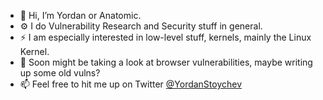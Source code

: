 - 👋 Hi, I’m Yordan or Anatomic.
- ⚙️ I do Vulnerability Research and Security stuff in general.
- ⚡️ I am especially interested in low-level stuff, kernels, mainly the Linux Kernel.
- 🌱 Soon might be taking a look at browser vulnerabilities, maybe writing up some old vulns?
- 📫 Feel free to hit me up on Twitter [@YordanStoychev](https://twitter.com/YordanStoychev)

<!---
ysanatomic/ysanatomic is a ✨ special ✨ repository because its `README.md` (this file) appears on your GitHub profile.
You can click the Preview link to take a look at your changes.
--->
